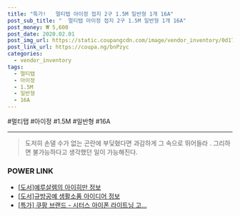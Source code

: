 ```yaml
--- 
title: "특가!   멀티탭 아이정 접지 2구 1.5M 일반형 1개 16A" 
post_sub_title: "  멀티탭 아이정 접지 2구 1.5M 일반형 1개 16A" 
post_money: ₩ 5,600 
post_date: 2020.02.01 
post_img_url: https://static.coupangcdn.com/image/vendor_inventory/0d17/a4158ae2cf860631f816ac97c34f4784768c8bc6da409b39828f73545208.jpg 
post_link_url: https://coupa.ng/bnPzyc 
categories: 
  - vendor_inventory 
tags: 
  - 멀티탭 
  - 아이정 
  - 1.5M 
  - 일반형 
  - 16A 
--- 
```

  #멀티탭 #아이정 #1.5M #일반형 #16A 
<hr> 

> 도저히 손댈 수가 없는 곤란에 부딪혔다면 과감하게 그 속으로 뛰어들라 . 그리하면 불가능하다고 생각했던 일이 가능해진다. 


### POWER LINK

* <a href="https://blog.naver.com/sakai111/221757591175" target="_blank">[도서]예루살렘의 아이히만 정보</a>
* <a href="https://blog.naver.com/sakai111/221769450475" target="_blank">[도서]규방공예 생활소품 아이디어 정보</a>
* <a href="https://blog.naver.com/an0733/221785909656" target="_blank">[특가] 쿠팡 브랜드 - 시터스 아이폰 라이트닝 고...</a>
